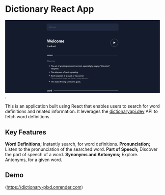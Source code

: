 # Dictionary React App

![](img.jpg).



This is an application built using React that enables users to search for word definitions and related information. It leverages the [dictionaryapi.dev](https;//dictionaryapi.dev/) API to fetch word definitions.

## Key Features

 **Word Definitions;** Instantly search, for word definitions.
 **Pronunciation;** Listen to the pronunciation of the searched word.
 **Part of Speech;** Discover the part of speech of a word.
 **Synonyms and Antonyms;** Explore. Antonyms, for a given word.

## Demo
(https://dictionary-plxd.onrender.com)
